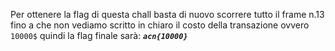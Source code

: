 Per ottenere la flag di questa chall basta di nuovo scorrere tutto il frame n.13 fino a che non vediamo scritto in chiaro il costo della transazione ovvero <code>10000$</code> quindi la flag finale sarà: <code>***acn{10000}***</code>